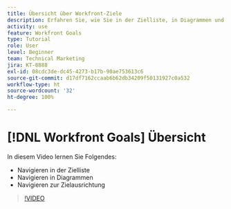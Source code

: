 ```yaml
---
title: Übersicht über Workfront-Ziele
description: Erfahren Sie, wie Sie in der Zielliste, in Diagrammen und in der Zielausrichtung navigieren.
activity: use
feature: Workfront Goals
type: Tutorial
role: User
level: Beginner
team: Technical Marketing
jira: KT-8888
exl-id: 08cdc3de-dc45-4273-b17b-90ae753613c6
source-git-commit: d17df7162ccaab6b62db34209f50131927c0a532
workflow-type: ht
source-wordcount: '32'
ht-degree: 100%

---
```


# [!DNL Workfront Goals] Übersicht

In diesem Video lernen Sie Folgendes:

* Navigieren in der Zielliste
* Navigieren in Diagrammen
* Navigieren zur Zielausrichtung

>[!VIDEO](https://video.tv.adobe.com/v/335182/?quality=12&learn=on&enablevpops)
